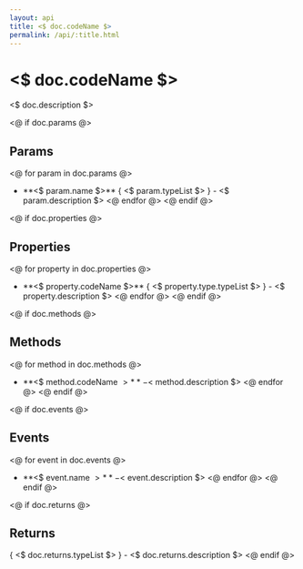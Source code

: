 ```yaml
---
layout: api
title: <$ doc.codeName $>
permalink: /api/:title.html
---
```

<$ doc.codeName $>
===

<$ doc.description $>

<@ if doc.params @>
## Params
<@ for param in doc.params @>
*  **<$ param.name $>** { <$ param.typeList $> } - <$ param.description $>
<@ endfor @>
<@ endif @>

<@ if doc.properties @>
## Properties
<@ for property in doc.properties @>
* **<$ property.codeName $>** { <$ property.type.typeList $> } - <$ property.description $>
<@ endfor @>
<@ endif @>

<@ if doc.methods @>
## Methods
<@ for method in doc.methods @>
* **<$ method.codeName $>** - <$ method.description $>
<@ endfor @>
<@ endif @>

<@ if doc.events @>
## Events
<@ for event in doc.events @>
* **<$ event.name $>** - <$ event.description $>
<@ endfor @>
<@ endif @>

<@ if doc.returns @>
## Returns
  { <$ doc.returns.typeList $> } - <$ doc.returns.description $>
<@ endif @>
